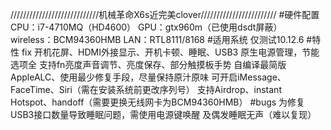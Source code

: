 ////////////////////////////机械革命X6s近完美clover////////////////////////
#硬件配置
CPU：i7-4710MQ（HD4600）
GPU：gtx960m（已使用dsdt屏蔽）
wireless：BCM94360HMB
LAN：RTL8111/8168
#适用系统
仅测试10.12.6
#特性
fix 开机花屏、HDMI外接显示、开机卡顿、睡眠、USB3
原生电源管理，节能选项全
支持fn亮度声音调节、亮度保存、部分触摸板手势
自编译最简版AppleALC、使用最少修复手段，尽量保持原汁原味
可开启iMessage、FaceTime、Siri（需在安装系统前更改序列号）
支持Airdrop、instant Hotspot、handoff（需要更换无线网卡为BCM94360HMB）
#bugs
为修复USB3接口数量导致睡眠问题，需使用电源键唤醒
及偶发睡眠无声（难以复现）
